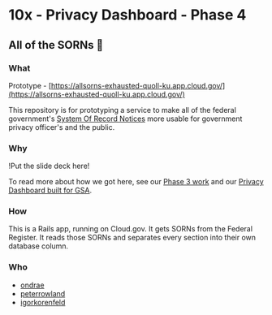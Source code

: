 # 10x - Privacy Dashboard - Phase 4
## All of the SORNs 🎵

### What
Prototype - [https://allsorns-exhausted-quoll-ku.app.cloud.gov/](https://allsorns-exhausted-quoll-ku.app.cloud.gov/)

This repository is for prototyping a service to make all of the federal government's [System Of Record Notices](https://www.gsa.gov/reference/gsa-privacy-program/systems-of-records-privacy-act) more usable for government privacy officer's and the public.

### Why
!Put the slide deck here!

To read more about how we got here, see our [Phase 3 work](https://github.com/18F/privacy-tools/blob/master/README.md) and our [Privacy Dashboard built for GSA](https://cg-9341b8ea-025c-4fe2-aa6c-850edbebc499.app.cloud.gov/site/18f/privacy-dashboard/).

### How
This is a Rails app, running on Cloud.gov. It gets SORNs from the Federal Register. It reads those SORNs and separates every section into their own database column.

### Who
- [ondrae](https://github.com/ondrae)
- [peterrowland](https://github.com/peterrowland)
- [igorkorenfeld](https://github.com/igorkorenfeld)
